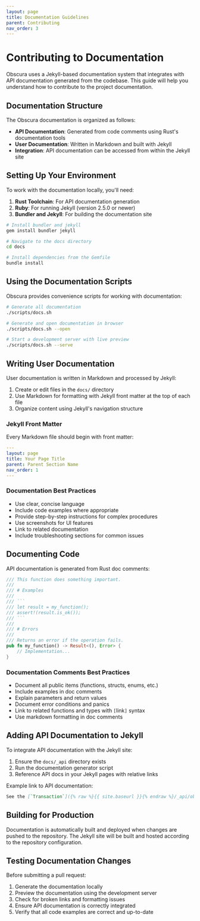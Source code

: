 ```yaml
---
layout: page
title: Documentation Guidelines
parent: Contributing
nav_order: 3
---
```


# Contributing to Documentation

Obscura uses a Jekyll-based documentation system that integrates with API documentation generated from the codebase. This guide will help you understand how to contribute to the project documentation.

## Documentation Structure

The Obscura documentation is organized as follows:

- **API Documentation**: Generated from code comments using Rust's documentation tools
- **User Documentation**: Written in Markdown and built with Jekyll
- **Integration**: API documentation can be accessed from within the Jekyll site

## Setting Up Your Environment

To work with the documentation locally, you'll need:

1. **Rust Toolchain**: For API documentation generation
2. **Ruby**: For running Jekyll (version 2.5.0 or newer)
3. **Bundler and Jekyll**: For building the documentation site

```bash
# Install bundler and jekyll
gem install bundler jekyll

# Navigate to the docs directory
cd docs

# Install dependencies from the Gemfile
bundle install
```

## Using the Documentation Scripts

Obscura provides convenience scripts for working with documentation:

```bash
# Generate all documentation
./scripts/docs.sh

# Generate and open documentation in browser
./scripts/docs.sh --open

# Start a development server with live preview
./scripts/docs.sh --serve
```

## Writing User Documentation

User documentation is written in Markdown and processed by Jekyll:

1. Create or edit files in the `docs/` directory
2. Use Markdown for formatting with Jekyll front matter at the top of each file
3. Organize content using Jekyll's navigation structure

### Jekyll Front Matter

Every Markdown file should begin with front matter:

```yaml
---
layout: page
title: Your Page Title
parent: Parent Section Name
nav_order: 1
---
```

### Documentation Best Practices

- Use clear, concise language
- Include code examples where appropriate
- Provide step-by-step instructions for complex procedures
- Use screenshots for UI features
- Link to related documentation
- Include troubleshooting sections for common issues

## Documenting Code

API documentation is generated from Rust doc comments:

```rust
/// This function does something important.
///
/// # Examples
///
/// ```
/// let result = my_function();
/// assert!(result.is_ok());
/// ```
///
/// # Errors
///
/// Returns an error if the operation fails.
pub fn my_function() -> Result<(), Error> {
    // Implementation...
}
```

### Documentation Comments Best Practices

- Document all public items (functions, structs, enums, etc.)
- Include examples in doc comments
- Explain parameters and return values
- Document error conditions and panics
- Link to related functions and types with `[`link`]` syntax
- Use markdown formatting in doc comments

## Adding API Documentation to Jekyll

To integrate API documentation with the Jekyll site:

1. Ensure the `docs/_api` directory exists
2. Run the documentation generator script
3. Reference API docs in your Jekyll pages with relative links

Example link to API documentation:

```markdown
See the [`Transaction`]({% raw %}{{ site.baseurl }}{% endraw %}/_api/obscura/struct.Transaction.html) documentation for details.
```

## Building for Production

Documentation is automatically built and deployed when changes are pushed to the repository. The Jekyll site will be built and hosted according to the repository configuration.

## Testing Documentation Changes

Before submitting a pull request:

1. Generate the documentation locally
2. Preview the documentation using the development server
3. Check for broken links and formatting issues
4. Ensure API documentation is correctly integrated
5. Verify that all code examples are correct and up-to-date 